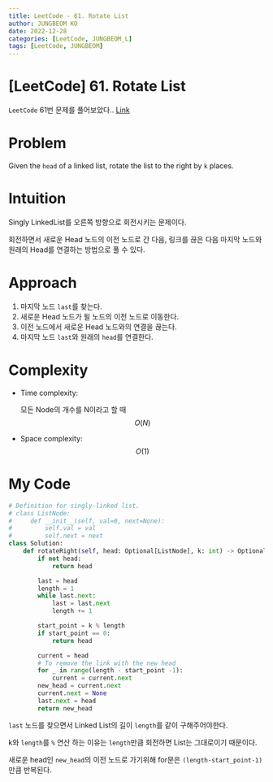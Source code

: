 ```yaml
---
title: LeetCode - 61. Rotate List
author: JUNGBEOM KO
date: 2022-12-28
categories: [LeetCode, JUNGBEOM_L]
tags: [LeetCode, JUNGBEOM]
---
```


# [LeetCode] 61. Rotate List

`LeetCode` 61번 문제를 풀어보았다.. [Link](https://leetcode.com/problems/rotate-list/)



# Problem

Given the `head` of a linked list, rotate the list to the right by `k` places.



# Intuition

Singly LinkedList를 오른쪽 방향으로 회전시키는 문제이다.

회전하면서 새로운 Head 노드의 이전 노드로 간 다음, 링크를 끊은 다음 마지막 노드와 원래의 Head를 연결하는 방법으로 풀 수 있다.



# Approach

1. 마지막 노드 `last`를 찾는다.
2. 새로운 Head 노드가 될 노드의 이전 노드로 이동한다.
3. 이전 노드에서 새로운 Head 노드와의 연결을 끊는다.
4. 마지막 노드 `last`와 원래의 `head`를 연결한다.



# Complexity
- Time complexity:

  모든 Node의 개수를 N이라고 할 때 $$O(N)$$

- Space complexity:
  $$O(1)$$

  

# My Code

```python
# Definition for singly-linked list.
# class ListNode:
#     def __init__(self, val=0, next=None):
#         self.val = val
#         self.next = next
class Solution:
    def rotateRight(self, head: Optional[ListNode], k: int) -> Optional[ListNode]:
        if not head:
            return head

        last = head
        length = 1
        while last.next:
            last = last.next
            length += 1

        start_point = k % length
        if start_point == 0:
            return head

        current = head
        # To remove the link with the new head
        for _ in range(length - start_point -1):
            current = current.next
        new_head = current.next
        current.next = None
        last.next = head
        return new_head
```

`last` 노드를 찾으면서 Linked List의 길이 `length`를 같이 구해주어야한다.

k와 `length`를 `%` 연산 하는 이유는 `length`만큼 회전하면 List는 그대로이기 때문이다.

새로운 head인 `new_head`의 이전 노드로 가기위해 for문은 `(length-start_point-1)` 만큼 반복된다.

